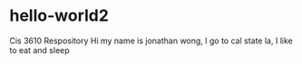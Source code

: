 # hello-world2
Cis 3610 Respository
Hi my name is jonathan wong, I go to cal state la, I like to eat and sleep
